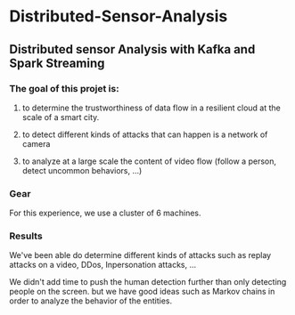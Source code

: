 # Distributed-Sensor-Analysis
## Distributed sensor Analysis with Kafka and Spark Streaming


### The goal of this projet is:

1. to determine the trustworthiness of data flow in a resilient cloud at the scale of a smart city. 

2. to detect different kinds of attacks that can happen is a network of camera

3. to analyze at a large scale the content of video flow (follow a person, detect uncommon behaviors, ...) 



### Gear

For this experience, we use a cluster of 6 machines.

### Results

We've been able do determine different kinds of attacks such as replay attacks on a video, DDos, Inpersonation attacks, ...

We didn't add time to push the human detection further than only detecting people on the screen. 
but we have good ideas such as Markov chains in order to analyze the behavior of the entities.






